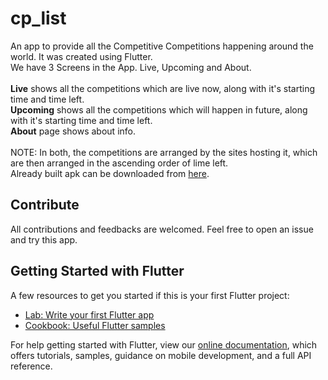# cp_list

An app to provide all the Competitive Competitions happening around the world. It was created using Flutter.\
We have 3 Screens in the App. Live, Upcoming and About.\
\
__Live__ shows all the competitions which are live now, along with it's starting time and time left.\
__Upcoming__ shows all the competitions which will happen in future, along with it's starting time and time left.\
__About__ page shows about info.\
\
NOTE: In both, the competitions are arranged by the sites hosting it, which are then arranged in the ascending order of lime left.\
Already built apk can be downloaded from [here](bit.ly/CpLiSt).

## Contribute
All contributions and feedbacks are welcomed. Feel free to open an issue and try this app.

## Getting Started with Flutter
A few resources to get you started if this is your first Flutter project:

- [Lab: Write your first Flutter app](https://flutter.dev/docs/get-started/codelab)
- [Cookbook: Useful Flutter samples](https://flutter.dev/docs/cookbook)

For help getting started with Flutter, view our
[online documentation](https://flutter.dev/docs), which offers tutorials,
samples, guidance on mobile development, and a full API reference.
